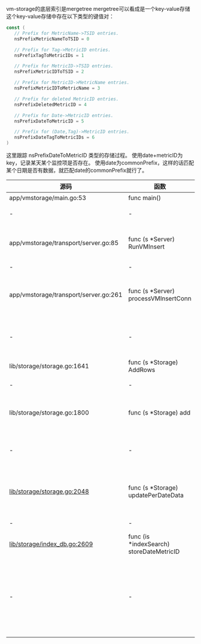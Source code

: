 vm-storage的底层索引是mergetree
mergetree可以看成是一个key-value存储
这个key-value存储中存在以下类型的键值对：
```go
const (
   // Prefix for MetricName->TSID entries.
   nsPrefixMetricNameToTSID = 0

   // Prefix for Tag->MetricID entries.
   nsPrefixTagToMetricIDs = 1

   // Prefix for MetricID->TSID entries.
   nsPrefixMetricIDToTSID = 2

   // Prefix for MetricID->MetricName entries.
   nsPrefixMetricIDToMetricName = 3

   // Prefix for deleted MetricID entries.
   nsPrefixDeletedMetricID = 4

   // Prefix for Date->MetricID entries.
   nsPrefixDateToMetricID = 5

   // Prefix for (Date,Tag)->MetricID entries.
   nsPrefixDateTagToMetricIDs = 6
)
```

这里跟踪 nsPrefixDateToMetricID 类型的存储过程。
使用date+metricID为key，记录某天某个监控项是否存在。
使用date为commonPrefix，这样的话匹配某个日期是否有数据，就匹配date的commonPrefix就行了。

| 源码 | 函数 | 调用了 | 被调函数 | 说明 |
| ---- | ---- | ---- | ---- | ---- |
| app/vmstorage/main.go:53 | func main() | - | - | 入口 |
| - | - | app/vmstorage/main.go:93 | go srv.RunVMInsert() | 启动服务器的协程 |
| app/vmstorage/transport/server.go:85 | func (s *Server) RunVMInsert | - | - | 启动vm-insert对应的服务端 |
| - | - | app/vmstorage/transport/server.go:135 | s.processVMInsertConn(bc) | - |
| app/vmstorage/transport/server.go:261 | func (s *Server) processVMInsertConn | - | - | vm-insert的服务端，用于处理请求 |
| - | - | app/vmstorage/transport/server.go:264 | return s.storage.AddRows(rows, uint8(*precisionBits)) | 写入解析后的metric数据 |
| lib/storage/storage.go:1641 | func (s *Storage) AddRows | - | - | 写入多行数据 |
| - | - | lib/storage/storage.go:1685 | s.add(ic.rrs, ic.tmpMrs, mrsBlock, precisionBits) | 写入数据 |
| lib/storage/storage.go:1800 | func (s *Storage) add | - | - | 来自vm-insert的写入的数据 |
| - | - | lib/storage/storage.go:1943 | s.updatePerDateData(rows, dstMrs) | 调用写入每天的metricID的函数 |
| [lib/storage/storage.go:2048](https://github.com/ahfuzhang/victoria-metrics-1.72.0/blob/8958f6612a36d435723209c74e67749b9aff5477/VictoriaMetrics-1.72.0-cluster/lib/storage/storage.go#L2048) | func (s *Storage) updatePerDateData | - | - | 写入每天的 date + metricID 的KEY到KV存储 |
| - | - | lib/storage/storage.go:2198 | is.storeDateMetricID(date, metricID, mn) | - |
| [lib/storage/index_db.go:2609](https://github.com/ahfuzhang/victoria-metrics-1.72.0/blob/8958f6612a36d435723209c74e67749b9aff5477/VictoriaMetrics-1.72.0-cluster/lib/storage/index_db.go#L2609) | func (is *indexSearch) storeDateMetricID | - | - | - |
| - | - | [lib/storage/index_db.go:2624](https://github.com/ahfuzhang/victoria-metrics-1.72.0/blob/8958f6612a36d435723209c74e67749b9aff5477/VictoriaMetrics-1.72.0-cluster/lib/storage/index_db.go#L2624) | is.db.tb.AddItems(ii.Items) | 把key添加到内存中的 rawItems 对象中，并达到一定数量后进行merge |

